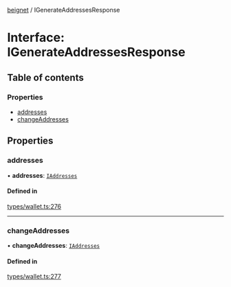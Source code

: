 [beignet](../README.md) / IGenerateAddressesResponse

# Interface: IGenerateAddressesResponse

## Table of contents

### Properties

- [addresses](IGenerateAddressesResponse.md#addresses)
- [changeAddresses](IGenerateAddressesResponse.md#changeaddresses)

## Properties

### addresses

• **addresses**: [`IAddresses`](IAddresses.md)

#### Defined in

[types/wallet.ts:276](https://github.com/synonymdev/beignet/blob/e4162f7/src/types/wallet.ts#L276)

___

### changeAddresses

• **changeAddresses**: [`IAddresses`](IAddresses.md)

#### Defined in

[types/wallet.ts:277](https://github.com/synonymdev/beignet/blob/e4162f7/src/types/wallet.ts#L277)
